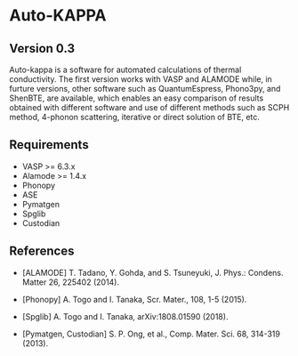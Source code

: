 Auto-KAPPA
============

Version 0.3
---------------

Auto-kappa is a software for automated calculations of thermal conductivity.
The first version works with VASP and ALAMODE while, in furture versions,
other software such as QuantumEspress, Phono3py, and ShenBTE, are available,
which enables an easy comparison of results obtained with different software and
use of different methods such as SCPH method, 4-phonon scattering, iterative or direct solution of BTE, etc.

Requirements
-------------

* VASP >= 6.3.x
* Alamode >= 1.4.x
* Phonopy
* ASE
* Pymatgen
* Spglib
* Custodian


References
-----------

- [ALAMODE] T. Tadano, Y. Gohda, and S. Tsuneyuki, J. Phys.: Condens. Matter 26, 225402 (2014).

- [Phonopy] A. Togo and I. Tanaka, Scr. Mater., 108, 1-5 (2015).

- [Spglib] A. Togo and I. Tanaka, arXiv:1808.01590 (2018).

- [Pymatgen, Custodian] S. P. Ong, et al., Comp. Mater. Sci. 68, 314-319 (2013).

